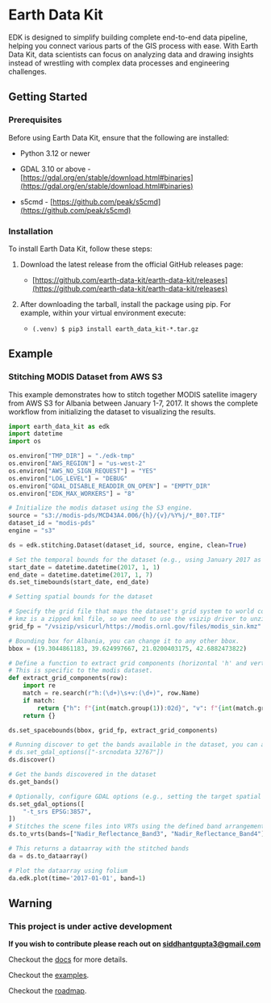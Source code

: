 # Earth Data Kit

EDK is designed to simplify building complete end-to-end data pipeline, helping you connect various parts of the GIS process with ease. With Earth Data Kit, data scientists can focus on analyzing data and drawing insights instead of wrestling with complex data processes and engineering challenges.

## Getting Started

### Prerequisites

Before using Earth Data Kit, ensure that the following are installed:

* Python 3.12 or newer

* GDAL 3.10 or above - [https://gdal.org/en/stable/download.html#binaries](https://gdal.org/en/stable/download.html#binaries)

* s5cmd - [https://github.com/peak/s5cmd](https://github.com/peak/s5cmd)

### Installation

To install Earth Data Kit, follow these steps:

1. Download the latest release from the official GitHub releases page:

    * [https://github.com/earth-data-kit/earth-data-kit/releases](https://github.com/earth-data-kit/earth-data-kit/releases)

2. After downloading the tarball, install the package using pip. For example, within your virtual environment execute:

    * `(.venv) $ pip3 install earth_data_kit-*.tar.gz`

## Example

### Stitching MODIS Dataset from AWS S3

This example demonstrates how to stitch together MODIS satellite imagery from AWS S3 for Albania between January 1-7, 2017. It shows the complete workflow from initializing the dataset to visualizing the results.
```python
import earth_data_kit as edk
import datetime
import os

os.environ["TMP_DIR"] = "./edk-tmp"
os.environ["AWS_REGION"] = "us-west-2"
os.environ["AWS_NO_SIGN_REQUEST"] = "YES"
os.environ["LOG_LEVEL"] = "DEBUG"
os.environ["GDAL_DISABLE_READDIR_ON_OPEN"] = "EMPTY_DIR"
os.environ["EDK_MAX_WORKERS"] = "8"

# Initialize the modis dataset using the S3 engine.
source = "s3://modis-pds/MCD43A4.006/{h}/{v}/%Y%j/*_B0?.TIF"
dataset_id = "modis-pds"
engine = "s3"

ds = edk.stitching.Dataset(dataset_id, source, engine, clean=True)

# Set the temporal bounds for the dataset (e.g., using January 2017 as an example)
start_date = datetime.datetime(2017, 1, 1)
end_date = datetime.datetime(2017, 1, 7)
ds.set_timebounds(start_date, end_date)

# Setting spatial bounds for the dataset

# Specify the grid file that maps the dataset's grid system to world coordinates (e.g., a KML/KMZ file)
# kmz is a zipped kml file, so we need to use the vsizip driver to unzip it and curl driver as it's hosted on the web
grid_fp = "/vsizip/vsicurl/https://modis.ornl.gov/files/modis_sin.kmz"

# Bounding box for Albania, you can change it to any other bbox.
bbox = (19.3044861183, 39.624997667, 21.0200403175, 42.6882473822)

# Define a function to extract grid components (horizontal 'h' and vertical 'v') from a grid file row. 
# This is specific to the modis dataset.
def extract_grid_components(row):
    import re
    match = re.search(r"h:(\d+)\s+v:(\d+)", row.Name)
    if match:
        return {"h": f"{int(match.group(1)):02d}", "v": f"{int(match.group(2)):02d}"}
    return {}

ds.set_spacebounds(bbox, grid_fp, extract_grid_components)

# Running discover to get the bands available in the dataset, you can also set gdal options if needed
# ds.set_gdal_options(["-srcnodata 32767"])
ds.discover()

# Get the bands discovered in the dataset
ds.get_bands()

# Optionally, configure GDAL options (e.g., setting the target spatial reference).
ds.set_gdal_options([
    "-t_srs EPSG:3857",
])
# Stitches the scene files into VRTs using the defined band arrangement.
ds.to_vrts(bands=["Nadir_Reflectance_Band3", "Nadir_Reflectance_Band4"])

# This returns a dataarray with the stitched bands
da = ds.to_dataarray()

# Plot the dataarray using folium
da.edk.plot(time='2017-01-01', band=1)
```

## Warning

### This project is under active development

**If you wish to contribute please reach out on <siddhantgupta3@gmail.com>**

Checkout the [docs](https://earth-data-kit.github.io/) for more details.

Checkout the [examples](https://github.com/earth-data-kit/edk-examples).

Checkout the [roadmap](https://earth-data-kit.github.io/roadmap.html).